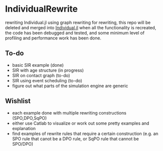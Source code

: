 # IndividualRewrite

rewriting Individual.jl using graph rewriting for rewriting, this repo will be deleted and merged into [Individual.jl](https://slwu89.github.io/Individual.jl/dev/) when all the functionality is recreated, the code has been debugged and tested, and some minimum level of profiling and performance work has been done. 

## To-do

* basic SIR example (done)
* SIR with age structure (in progress)
* SIR on contact graph (to-do)
* SIR using event scheduling (to-do)
* figure out what parts of the simulation engine are generic

## Wishlist
    
* each example done with multiple rewriting constructions (SPO,DPO,SqPO)
* either use Catlab to visualize or work out some pretty examples and explanation
* find examples of rewrite rules that require a certain construction (e.g. an SPO rule that canot be a DPO rule, or SqPO rule that cannot be SPO/DPO)
